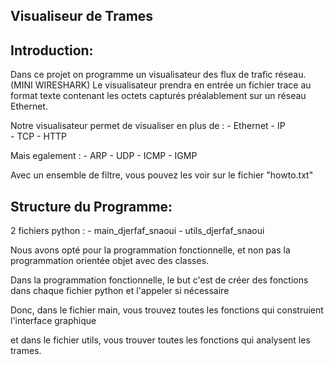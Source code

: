 ## Visualiseur de Trames

## Introduction:

  Dans ce projet on programme un visualisateur des flux de trafic réseau. (MINI WIRESHARK)
  Le visualisateur prendra en entrée un fichier trace au format texte contenant les octets capturés préalablement sur un réseau Ethernet.
  
  Notre visualisateur permet de visualiser en plus de :
		- Ethernet 
		- IP  
		- TCP 
		- HTTP

  Mais egalement : 
    - ARP 
		- UDP 
		- ICMP 
		- IGMP

  Avec un ensemble de filtre, vous pouvez les voir sur le fichier "howto.txt"

## Structure du Programme:

2 fichiers python : 
		- main_djerfaf_snaoui 
		- utils_djerfaf_snaoui

Nous avons opté pour la programmation fonctionnelle, et non pas la programmation orientée objet avec des classes.

Dans la programmation fonctionnelle, le but c'est de créer des fonctions dans chaque fichier python et l'appeler si nécessaire

Donc, dans le fichier main, vous trouvez toutes les fonctions qui construient l'interface graphique

et dans le fichier utils, vous trouver toutes les fonctions qui analysent les trames.
